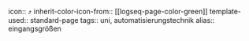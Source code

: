 icon:: ⤴
inherit-color-icon-from:: [[logseq-page-color-green]]
template-used:: standard-page
tags:: uni, automatisierungstechnik
alias:: eingangsgrößen
